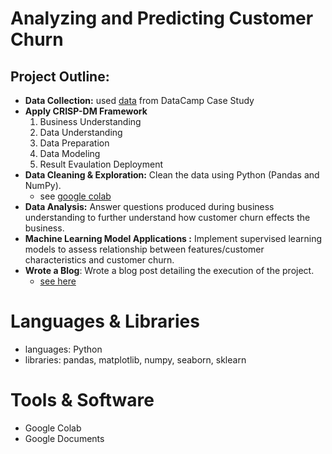 # Analyzing and Predicting Customer Churn

## Project Outline:
* **Data Collection:** used [data](https://assets.datacamp.com/production/repositories/5993/datasets/00187c4ac7192534646c5b71b260f0de880c6954/Case%20Study%20Analyzing%20Customer%20Churn%20in%20Power%20BI%20-%20Exercises%20and%20Datasets.pdf)
 from DataCamp Case Study
* **Apply CRISP-DM Framework**
  1. Business Understanding
  2. Data Understanding
  3. Data Preparation
  4. Data Modeling
  5. Result Evaulation Deployment
* **Data Cleaning & Exploration:** Clean the data using Python (Pandas and NumPy).
  * see [google colab](https://github.com/ELBrown11/Analyzing-Customer-Churn-using-Machine-Learning/blob/main/CustomerChurn.ipynb)   
* **Data Analysis:** Answer questions produced during business understanding to further understand how customer churn effects the business.
* **Machine Learning Model Applications :** Implement supervised learning models to assess relationship between features/customer characteristics and customer churn.
* **Wrote a Blog**: Wrote a blog post detailing the execution of the project.
  * [see here](https://medium.com/@ebonibrown2017/this-is-why-customers-churn-and-how-crisp-dm-will-make-you-a-data-pro-b00227773fb4)

# Languages & Libraries
* languages: Python
* libraries: pandas, matplotlib, numpy, seaborn, sklearn

# Tools & Software
* Google Colab
* Google Documents
